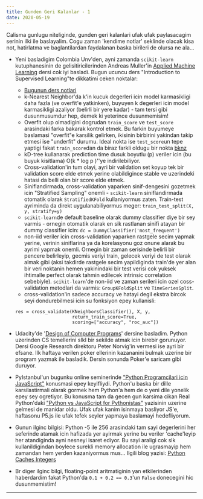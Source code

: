 ```yaml
---
title: Gunden Geri Kalanlar - 1
date: 2020-05-19
---
```



Calisma gunlugu niteliginde, gunden geri kalanlari ufak ufak paylasacagim serinin ilki ile baslayalim. Cogu zaman 'kendime notlar' seklinde olacak kisa not, hatirlatma ve baglantilardan faydalanan baska birileri de olursa ne ala...


* Yeni basladigim Colombia Unv'den, ayni zamanda `scikit-learn` kutuphanesinin de gelisitiricilerinden Andreas Muller'in [Applied Machine Learning](https://www.cs.columbia.edu/~amueller/comsw4995s20/schedule/) dersi cok iyi basladi. Bugun ucuncu ders "Introduction to Supervised Learning"te dikkatimi ceken noktalar:

	- [Bugunun ders notlari](https://amueller.github.io/COMS4995-s20/slides/aml-03-supervised-learning)
	- k-Nearest Neighbor'da k'in kucuk degerleri icin model karmasikligi daha fazla (ve overfit'e yatkinken), buyuyen k degerleri icin model karmasikligi azaliyor (belirli bir yere kadar) - tam tersi gibi dusunmusumdur hep, demek ki yeterince dusunmemisim!
	- Overfit olup olmadigini dogrudan `train_score` ve  `test_score` arasindaki farka bakarak kontrol etmek. Bu farkin buyumeye baslamasi "overfit"e karsilik gelirken, ikisinin birbirini yakindan takip etmesi ise "underfit" durumu. Ideal nokta ise `test_score`un tepe yaptigi fakat `train_score`dan da biraz farkli oldugu bir nokta [bknz](https://amueller.github.io/COMS4995-s20/slides/aml-03-supervised-learning/#p13)
	- kD-tree kullanarak prediction time dusuk boyutlu (p) veriler icin (bu buyuk kisitlama) O(k * log p )''ye indirilebiliyor.
	- Cross-validation'in tum olayi, ayri bir validation set koyup tek bir validation score elde etmek yerine olabildigince stable ve uzerindeki hatasi da belli olan bir score elde etmek. 
	- Siniflandirmada, cross-validation yaparken sinif-dengesini gozetmek icin "Stratified Sampling" onemli - `scikit-learn` siniflandirmada otomatik olarak `StratifiedKFold` kullaniyormus zaten. Train-test ayriminda da direkt uygulanabiliyormus meger: `train_test_split(X, y, stratify=y)`
	- `scikit-learn`de default baseline olarak dummy classifier diye bir sey varmis - ornegin otomatik olarak en sik rastlanan sinifi atayan bir dummy classifier icin: `dc = DummyClassifier('most_frequent')` 
	- non-iid veriler icin cross-validation yaparken rastgele secim yapmak yerine, verinin siniflarina ya da korelasyonu goz onune alarak bu ayrimi yapmak onemli. Ornegin bir zaman serisinde belirli bir pencere belirleyip, gecmis veriyi train, gelecek veriyi de test olarak almak gibi (aksi takdirde rastgele secim yapildiginda train'de yer alan bir veri noktanin hemen yakinindaki bir test verisi cok yuksek ihtimalle perfect olarak tahmin edilecek intrinsic correlation sebebiyle). `scikit-learn`'de non-iid ve zaman serileri icin ozel coss-validation metodlari da varmis: `GroupKFoldSplit` ve `TimeSeriesSplit`.
	- cross-validation'in sadece accuracy ve hatayi degil ekstra bircok seyi dondurebilmesi icin su fonksiyon epey kullanisli:

	```
	res = cross_validate(KNeighborsClassifier(), X, y,
						 return_train_score=True,
                     	 scoring=["accuracy", "roc_auc"])
    ```

* Udacity'de '[Design of Computer Programs](https://www.udacity.com/course/design-of-computer-programs--cs212)' dersine basladim. Python uzerinden CS temellerini sIkI bir sekilde atmak icin birebir gorunuyor. Dersi Google Research direktoru Peter Norvig'in vermesi ise ayri bir efsane. Ilk haftaya verilen poker ellerinin kazananini bulmak uzerine bir program yazmak ile basladik. Dersin sonunda Poker'e saricam gibi duruyor.

* PyIstanbul'un bugunku online seminerinde ["Python Programcilari icin JavaScript"](https://www.youtube.com/watch?v=EEXFcdTmgZM) konusmasi epey keyifliydi. Python'u baska bir dille karsilastirmali olarak gormek hem Python'a hem de o yeni dile yonelik epey sey ogretiyor. Bu konusma tam da gecen gun karsima cikan Real Python'daki ["Python vs JavaScript for Pythonistas"](https://realpython.com/python-vs-javascript/) yazisinin uzerine gelmesi de manidar oldu. Ufak ufak kanim isinmaya basliyor JS'e, haftasonu P5.js ile ufak tefek seyler yapmaya baslamayi hedefliyorum.

* Gunun ilginc bilgisi: Python -5 ile 256 arasindaki tam sayi degerlerini her seferinde atamak icin hafizada yer ayirmak yerine bu veriler 'cache'leyip her atandiginda ayni nesneyi isaret ediyor. Bu sayi araligi cok sIk kullanildigindan boylece surekli memory allocation ile ugrasmayip hem zamandan hem yerden kazaniyormus mus... Ilgili blog yazisi: [Python Caches Integers](https://arpitbhayani.me/blogs/python-caches-integers)

* Br diger ilginc bilgi, floating-point aritmatiginin yan etkilerinden haberdardim fakat Python'da `0.1 + 0.2 == 0.3`'un ```False``` donecegini hic dusunmemistim!
 
--------------------------